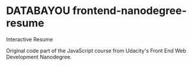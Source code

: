 # DATABAYOU frontend-nanodegree-resume
Interactive Resume

Original code part of the JavaScript course from Udacity's Front End Web Development Nanodegree. 

